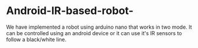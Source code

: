 # Android-IR-based-robot-
We have implemented a robot using arduino nano that works in two mode. It can be controlled using an android device or it can use it's IR sensors to follow a black/white line.
